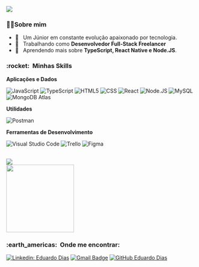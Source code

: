 ![](https://komarev.com/ghpvc/?username=Eduardo-Dias019&color=006bed)

<h3> 👨‍💻Sobre mim </h3>

- 🤔 &nbsp; Um Júnior em constante evolução apaixonado por tecnologia.
- 💼 &nbsp; Trabalhando como **Desenvolvedor Full-Stack Freelancer** 
- 🌱 &nbsp; Aprendendo mais sobre **TypeScript, React Native e Node.JS**. 

<h3> :rocket: &nbsp;Minhas Skills </h3>

**Aplicações e Dados**

  ![JavaScript](https://img.shields.io/badge/-JavaScript-333333?style=flat&logo=javascript)
  ![TypeScript](https://img.shields.io/badge/-Typescript-333333?style=flat&logo=typescript) 
  ![HTML5](https://img.shields.io/badge/-HTML5-333333?style=flat&logo=HTML5)
  ![CSS](https://img.shields.io/badge/-CSS-333333?style=flat&logo=CSS3&logoColor=1572B6)
  ![React](https://img.shields.io/badge/-React-333333?style=flat&logo=react)
  ![Node.JS](https://img.shields.io/badge/-Node.JS-333333?style=flat&logo=node.js) 
  ![MySQL](https://img.shields.io/badge/-MySQL-333333?style=flat&logo=mysql)
  ![MongoDB Atlas](https://img.shields.io/badge/-MongoDB-333333?style=flat&logo=mongodb) 

**Utilidades**

  ![Postman](https://img.shields.io/badge/-Postman-333333?style=flat&logo=postman)

**Ferramentas de Desenvolvimento**

  ![Visual Studio Code](https://img.shields.io/badge/-Visual%20Studio%20Code-333333?style=flat&logo=visual-studio-code&logoColor=007ACC)
  ![Trello](https://img.shields.io/badge/-Trello-333333?style=flat&logo=trello&logoColor=007ACC)
  ![Figma](https://img.shields.io/badge/-Figma-333333?style=flat&logo=figma&logoColor=007ACC)

<br/>

<a href="https://github.com/Eduardo-Dias019">
  <img align="center" src="https://github-readme-stats.vercel.app/api/top-langs/?username=Eduardo-Dias019&theme=dracula&hide_langs_below=1" />
</a>

<br/>

<a href="https://github.com/Eduardo-Dias019">
  <img height="180em" src="https://github-readme-stats.vercel.app/api?username=Eduardo-Dias019&theme=dracula&show_icons=true" />
</a>

<br/>

<h3> :earth_americas: &nbsp;Onde me encontrar: </h3> 

[![Linkedin: Eduardo Dias](https://img.shields.io/badge/-EDUARDODIAS-blue?style=flat-square&logo=Linkedin&logoColor=white&link=https://br.linkedin.com/in/eduardo-dias-621b4b220)](https://br.linkedin.com/in/eduardo-dias-621b4b220)
[![Gmail Badge](https://img.shields.io/badge/-eduardodiasmelo123@gmail.com-006bed?style=flat-square&logo=Gmail&logoColor=white&link=mailto:eduardodiasmelo123@gmail.com)](mailto:eduardodiasmelo123@gmail.com)
[![GitHub Eduardo Dias]( https://img.shields.io/github/followers/Eduardo-Dias019?label=follow&style=social)](https://github.com/Eduardo-Dias019)
